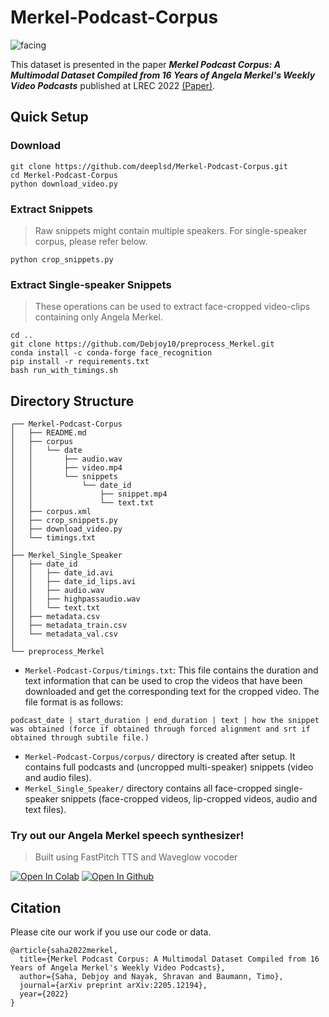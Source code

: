 # Merkel-Podcast-Corpus

![facing](https://user-images.githubusercontent.com/45385843/180602719-f73e9e2b-0648-4aaf-ba55-70df45e1179b.jpg)

This dataset is presented in the paper ***Merkel Podcast Corpus: A Multimodal Dataset Compiled from 16 Years of Angela Merkel's Weekly Video Podcasts*** published at LREC 2022 [(Paper)](https://arxiv.org/abs/2205.12194). 

## Quick Setup
### Download
```
git clone https://github.com/deeplsd/Merkel-Podcast-Corpus.git
cd Merkel-Podcast-Corpus
python download_video.py
```
### Extract Snippets
> Raw snippets might contain multiple speakers. For single-speaker corpus, please refer below.
```
python crop_snippets.py
```
### Extract Single-speaker Snippets
> These operations can be used to extract face-cropped video-clips containing only Angela Merkel.
```
cd ..
git clone https://github.com/Debjoy10/preprocess_Merkel.git
conda install -c conda-forge face_recognition
pip install -r requirements.txt
bash run_with_timings.sh
```

## Directory Structure
```
┌── Merkel-Podcast-Corpus
│   ├── README.md
│   ├── corpus
│   │   └── date
│   │       ├── audio.wav
│   │       ├── video.mp4
│   │       └── snippets
│   │           └── date_id
│   │               ├── snippet.mp4
│   │               └── text.txt
│   ├── corpus.xml
│   ├── crop_snippets.py
│   ├── download_video.py
│   └── timings.txt
│
├── Merkel_Single_Speaker
│   ├── date_id
│   │   ├── date_id.avi
│   │   ├── date_id_lips.avi
│   │   ├── audio.wav
│   │   ├── highpassaudio.wav
│   │   └── text.txt
│   ├── metadata.csv
│   ├── metadata_train.csv
│   └── metadata_val.csv
│
└── preprocess_Merkel
```

- `Merkel-Podcast-Corpus/timings.txt`: This file contains the duration and text information that can be used to crop the videos that have been downloaded and get the corresponding text for the cropped video. The file format is as follows:
```
podcast_date | start_duration | end_duration | text | how the snippet was obtained (force if obtained through forced alignment and srt if obtained through subtile file.)
```
- `Merkel-Podcast-Corpus/corpus/` directory is created after setup. It contains full podcasts and (uncropped multi-speaker) snippets (video and audio files).
- `Merkel_Single_Speaker/` directory contains all face-cropped single-speaker snippets (face-cropped videos, lip-cropped videos, audio and text files).


### Try out our Angela Merkel speech synthesizer!
> Built using FastPitch TTS and Waveglow vocoder  

[![Open In Colab](https://colab.research.google.com/assets/colab-badge.svg)](https://colab.research.google.com/github/Debjoy10/FastPitch_demo/blob/main/Merkel_Corpus_FastPitch_Demo.ipynb)
[![Open In Github](https://badgen.net/badge/icon/github?icon=github&label)](https://github.com/Debjoy10/FastPitch_demo/blob/main/Merkel_Corpus_FastPitch_Demo.ipynb)

## Citation

Please cite our work if you use our code or data.

```
@article{saha2022merkel,
  title={Merkel Podcast Corpus: A Multimodal Dataset Compiled from 16 Years of Angela Merkel's Weekly Video Podcasts},
  author={Saha, Debjoy and Nayak, Shravan and Baumann, Timo},
  journal={arXiv preprint arXiv:2205.12194},
  year={2022}
}
```
